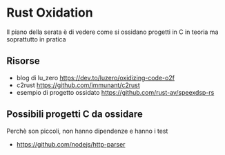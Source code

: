 # Rust Oxidation

Il piano della serata è di vedere come si ossidano progetti in C in teoria ma soprattutto in pratica

## Risorse

- blog di lu_zero https://dev.to/luzero/oxidizing-code-o2f
- c2rust https://github.com/immunant/c2rust
- esempio di progetto ossidato https://github.com/rust-av/speexdsp-rs

## Possibili progetti C da ossidare

Perchè son piccoli, non hanno dipendenze e hanno i test 

- https://github.com/nodejs/http-parser
